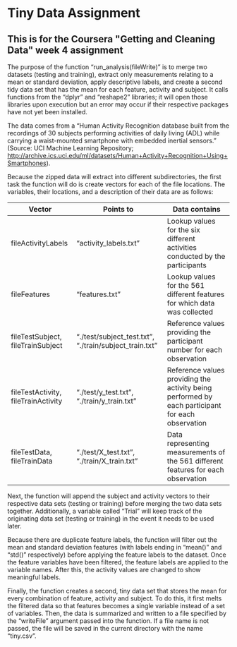 # Tiny Data Assignment
## This is for the Coursera "Getting and Cleaning Data" week 4 assignment
The purpose of the function “run_analysis(fileWrite)” is to merge two datasets (testing and training), extract only measurements relating to a mean or standard deviation, apply descriptive labels, and create a second tidy data set that has the mean for each feature, activity and subject.  It calls functions from the “dplyr” and “reshape2” libraries; it will open those libraries upon execution but an error may occur if their respective packages have not yet been installed.

The data comes from a “Human Activity Recognition database built from the recordings of 30 subjects performing activities of daily living (ADL) while carrying a waist-mounted smartphone with embedded inertial sensors.”  (Source: UCI Machine Learning Repository; http://archive.ics.uci.edu/ml/datasets/Human+Activity+Recognition+Using+Smartphones).

Because the zipped data will extract into different subdirectories, the first task the function will do is create vectors for each of the file locations.  The variables, their locations, and a description of their data are as follows:

| Vector | Points to | Data contains |
|--------|-----------|---------------|
| fileActivityLabels | “activity_labels.txt” | Lookup values for the six different activities conducted by the participants |
| fileFeatures | “features.txt” | Lookup values for the 561 different features for which data was collected |
| fileTestSubject, fileTrainSubject | “./test/subject_test.txt”, “./train/subject_train.txt”	| Reference values providing the participant number for each observation |
| fileTestActivity, fileTrainActivity |	“./test/y_test.txt”, “./train/y_train.txt” | Reference values providing the activity being performed by each participant for each observation |
| fileTestData, fileTrainData	| “./test/X_test.txt”, “./train/X_train.txt” | Data representing measurements of the 561 different features for each observation |
 
Next, the function will append the subject and activity vectors to their respective data sets (testing or training) before merging the two data sets together.  Additionally, a variable called “Trial” will keep track of the originating data set (testing or training) in the event it needs to be used later.

Because there are duplicate feature labels, the function will filter out the mean and standard deviation features (with labels ending in “mean()” and “std()” respectively) before applying the feature labels to the dataset.  Once the feature variables have been filtered, the feature labels are applied to the variable names.  After this, the activity values are changed to show meaningful labels.

Finally, the function creates a second, tiny data set that stores the mean for every combination of feature, activity and subject.  To do this, it first melts the filtered data so that features becomes a single variable instead of a set of variables.  Then, the data is summarized and written to a file specified by the “writeFile” argument passed into the function.  If a file name is not passed, the file will be saved in the current directory with the name “tiny.csv”.

